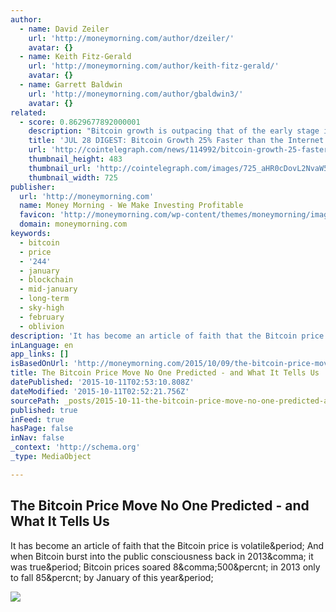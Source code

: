 ```yaml
---
author:
  - name: David Zeiler
    url: 'http://moneymorning.com/author/dzeiler/'
    avatar: {}
  - name: Keith Fitz-Gerald
    url: 'http://moneymorning.com/author/keith-fitz-gerald/'
    avatar: {}
  - name: Garrett Baldwin
    url: 'http://moneymorning.com/author/gbaldwin3/'
    avatar: {}
related:
  - score: 0.8629677892000001
    description: "Bitcoin growth is outpacing that of the early stage internet by almost 25%; an Estonian Angel List service will utilize Bitcoin's blockchain to secure its marketplace, and more top stories for July 28. In terms of investment, Bitcoin growth is outpacing that of the early stage internet by almost 25%, according to the latest figures compiled by IB Times UK."
    title: 'JUL 28 DIGEST: Bitcoin Growth 25% Faster than the Internet in 90s; Estonian Angel List Service Secures Marketplace with BTC Blockchain'
    url: 'http://cointelegraph.com/news/114992/bitcoin-growth-25-faster-than-the-internet-in-90s-estonian-angel-list-service-secures-marketplace-with-btc-blockchain'
    thumbnail_height: 483
    thumbnail_url: 'http://cointelegraph.com/images/725_aHR0cDovL2NvaW50ZWxlZ3JhcGguY29tL3N0b3JhZ2UvdXBsb2Fkcy92aWV3Lzk5MTkyNTk1NTE2YTJkMjFlYzE5NmJlZDM2MjYyNDQ1LnBuZw==.jpg'
    thumbnail_width: 725
publisher:
  url: 'http://moneymorning.com'
  name: Money Morning - We Make Investing Profitable
  favicon: 'http://moneymorning.com/wp-content/themes/moneymorning/images/favicon.ico?306c1a'
  domain: moneymorning.com
keywords:
  - bitcoin
  - price
  - '244'
  - january
  - blockchain
  - mid-january
  - long-term
  - sky-high
  - february
  - oblivion
description: 'It has become an article of faith that the Bitcoin price is volatile. And when Bitcoin burst into the public consciousness back in 2013, it was true. Bitcoin prices soared 8,500% in 2013 only to fall 85% by January of this year.'
inLanguage: en
app_links: []
isBasedOnUrl: 'http://moneymorning.com/2015/10/09/the-bitcoin-price-move-no-one-predicted-and-what-it-tells-us/'
title: The Bitcoin Price Move No One Predicted - and What It Tells Us
datePublished: '2015-10-11T02:53:10.808Z'
dateModified: '2015-10-11T02:52:21.756Z'
sourcePath: _posts/2015-10-11-the-bitcoin-price-move-no-one-predicted-and-what-it-tells.md
published: true
inFeed: true
hasPage: false
inNav: false
_context: 'http://schema.org'
_type: MediaObject

---
```

<article style=""><h1>The Bitcoin Price Move No One Predicted - and What It Tells Us</h1><p>It has become an article of faith that the Bitcoin price is volatile&amp;period; And when Bitcoin burst into the public consciousness back in 2013&amp;comma; it was true&amp;period; Bitcoin prices soared 8&amp;comma;500&amp;percnt; in 2013 only to fall 85&amp;percnt; by January of this year&amp;period;</p><img src="http://moneymorning.com/wp-content/blogs.dir/1/files/2015/10/10-9-15-Bitcoin-price.png" /></article>